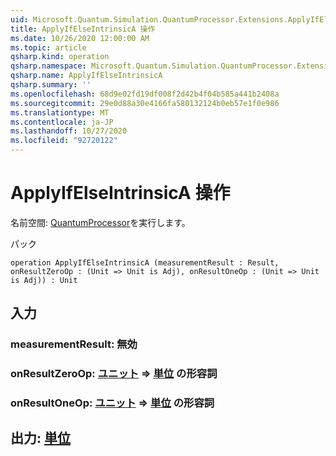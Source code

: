 ```yaml
---
uid: Microsoft.Quantum.Simulation.QuantumProcessor.Extensions.ApplyIfElseIntrinsicA
title: ApplyIfElseIntrinsicA 操作
ms.date: 10/26/2020 12:00:00 AM
ms.topic: article
qsharp.kind: operation
qsharp.namespace: Microsoft.Quantum.Simulation.QuantumProcessor.Extensions
qsharp.name: ApplyIfElseIntrinsicA
qsharp.summary: ''
ms.openlocfilehash: 68d9e02fd19df008f2d42b4f04b585a441b2408a
ms.sourcegitcommit: 29e0d88a30e4166fa580132124b0eb57e1f0e986
ms.translationtype: MT
ms.contentlocale: ja-JP
ms.lasthandoff: 10/27/2020
ms.locfileid: "92720122"
---
```

# <a name="applyifelseintrinsica-operation"></a>ApplyIfElseIntrinsicA 操作

名前空間: [QuantumProcessor](xref:Microsoft.Quantum.Simulation.QuantumProcessor.Extensions)を実行します。

パック [](https://nuget.org/packages/)




```qsharp
operation ApplyIfElseIntrinsicA (measurementResult : Result, onResultZeroOp : (Unit => Unit is Adj), onResultOneOp : (Unit => Unit is Adj)) : Unit
```


## <a name="input"></a>入力

### <a name="measurementresult--__invalidresult__"></a>measurementResult: __無効 <Result>__




### <a name="onresultzeroop--unit--unit-adj"></a>onResultZeroOp: [ユニット](xref:microsoft.quantum.lang-ref.unit) => [単位](xref:microsoft.quantum.lang-ref.unit) の形容詞




### <a name="onresultoneop--unit--unit-adj"></a>onResultOneOp: [ユニット](xref:microsoft.quantum.lang-ref.unit) => [単位](xref:microsoft.quantum.lang-ref.unit) の形容詞





## <a name="output--unit"></a>出力: [単位](xref:microsoft.quantum.lang-ref.unit)

